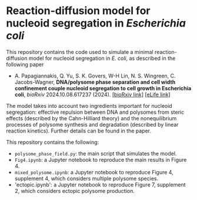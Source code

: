 # Reaction-diffusion model for nucleoid segregation in *Escherichia coli*

This repository contains the code used to simulate a minimal reaction-diffusion model for nucleoid segregation in *E. coli*, as described in the following paper
+ A. Papagiannakis, Q. Yu, S. K. Govers, W-H Lin, N. S. Wingreen, C. Jacobs-Wagner, **DNA/polysome phase
separation and cell width confinement couple nucleoid segregation to cell growth in Escherichia coli**, *bioRxiv* 2024.10.08.617237 (2024). [[bioRxiv link]](https://doi.org/10.1101/2024.10.08.617237) [[eLife link]](https://elifesciences.org/reviewed-preprints/104276)

The model takes into account two ingredients important for nucleoid segregation: effective repulsion between DNA and polysomes from steric effects (described by the Cahn-Hilliard theory) and the nonequilibrium processes of polysome synthesis and degradation (described by linear reaction kinetics).  Further details can be found in the paper. 

This repository contains the following:
+ `polysome_phase_field.py`: the main script that simulates the model.
+ `Fig4.ipynb`: a Jupyter notebook to reproduce the main results in Figure 4.
+ `mixed_polysome.ipynb`: a Jupyter notebook to reproduce Figure 4, supplement 4, which considers multiple polysome species.
+ 'ectopic.ipynb': a Jupyter notebook to reproduce Figure 7, supplement 2, which considers ectopic polysome production. 
